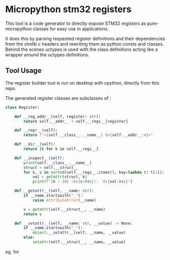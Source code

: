 # Micropython stm32 registers

This tool is a code generator to directly expose STM32 registers
as pure-micropython classes for easy use in applications.

It does this by parsing requested register definitions and their 
dependencies from the stmlib c headers and rewriting them as python 
consts and classes. Behind the scenes uctypes is used with the class
definitions acting like a wrapper around the uctypes definitions.

## Tool Usage
The register builder tool is run on desktop with cpython, directly 
from this repo.

The generated register classes are subclasses of :
``` python
class Register:

    def __reg_addr__(self, register: str):
        return self.__addr__ + self.__regs__[register]

    def __repr__(self):
        return f"<{self.__class__.__name__} 0x{self.__addr__:x}>"

    def __dir__(self):
        return [k for k in self.__regs__]

    def __inspect__(self):
        print(self.__class__.__name__)
        struct = self.__struct__
        for k, v in sorted(self.__regs__.items(), key=lambda t: t[1]):
            val = getattr(struct, k)
            print(f"{k : 10} (0x{v:04x}):  0x{val:04x}")

    def __getattr__(self, __name: str):
        if __name.startswith("_"):
            raise AttributeError(__name)

        v = getattr(self.__struct__, __name)
        return v

    def __setattr__(self, __name: str, __value) -> None:
        if __name.startswith("_"):
            object.__setattr__(self, __name, __value)
        else:
            setattr(self.__struct__, __name, __value)

```

eg. for 